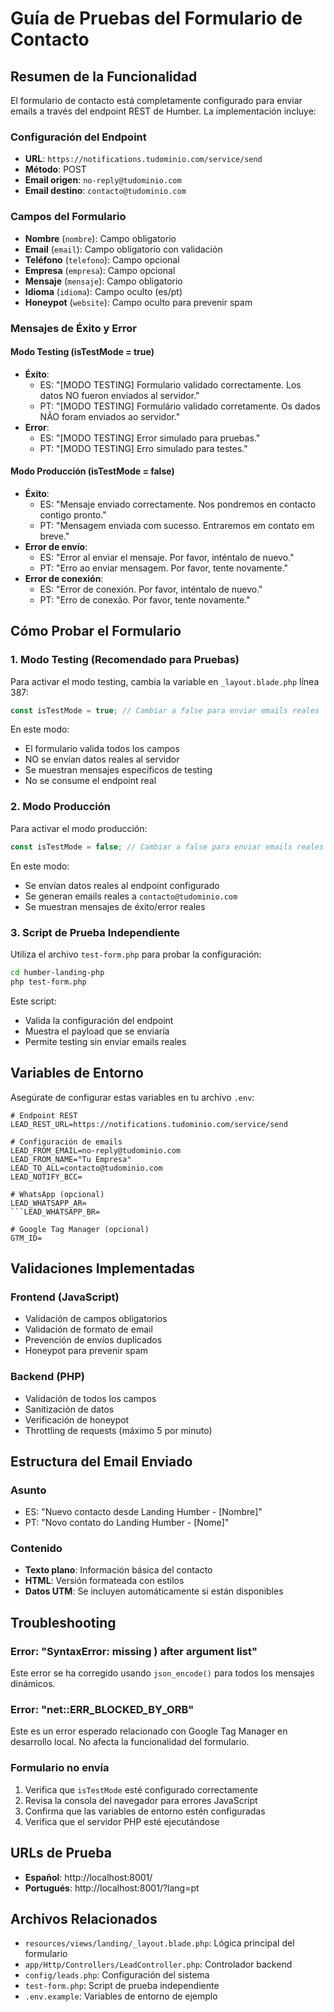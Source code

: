 # Guía de Pruebas del Formulario de Contacto

## Resumen de la Funcionalidad

El formulario de contacto está completamente configurado para enviar emails a través del endpoint REST de Humber. La implementación incluye:

### Configuración del Endpoint
- **URL**: `https://notifications.tudominio.com/service/send`
- **Método**: POST
- **Email origen**: `no-reply@tudominio.com`
- **Email destino**: `contacto@tudominio.com`

### Campos del Formulario
- **Nombre** (`nombre`): Campo obligatorio
- **Email** (`email`): Campo obligatorio con validación
- **Teléfono** (`telefono`): Campo opcional
- **Empresa** (`empresa`): Campo opcional
- **Mensaje** (`mensaje`): Campo obligatorio
- **Idioma** (`idioma`): Campo oculto (es/pt)
- **Honeypot** (`website`): Campo oculto para prevenir spam

### Mensajes de Éxito y Error

#### Modo Testing (isTestMode = true)
- **Éxito**: 
  - ES: "[MODO TESTING] Formulario validado correctamente. Los datos NO fueron enviados al servidor."
  - PT: "[MODO TESTING] Formulário validado corretamente. Os dados NÃO foram enviados ao servidor."
- **Error**: 
  - ES: "[MODO TESTING] Error simulado para pruebas."
  - PT: "[MODO TESTING] Erro simulado para testes."

#### Modo Producción (isTestMode = false)
- **Éxito**: 
  - ES: "Mensaje enviado correctamente. Nos pondremos en contacto contigo pronto."
  - PT: "Mensagem enviada com sucesso. Entraremos em contato em breve."
- **Error de envío**: 
  - ES: "Error al enviar el mensaje. Por favor, inténtalo de nuevo."
  - PT: "Erro ao enviar mensagem. Por favor, tente novamente."
- **Error de conexión**: 
  - ES: "Error de conexión. Por favor, inténtalo de nuevo."
  - PT: "Erro de conexão. Por favor, tente novamente."

## Cómo Probar el Formulario

### 1. Modo Testing (Recomendado para Pruebas)
Para activar el modo testing, cambia la variable en `_layout.blade.php` línea 387:
```javascript
const isTestMode = true; // Cambiar a false para enviar emails reales
```

En este modo:
- El formulario valida todos los campos
- NO se envían datos reales al servidor
- Se muestran mensajes específicos de testing
- No se consume el endpoint real

### 2. Modo Producción
Para activar el modo producción:
```javascript
const isTestMode = false; // Cambiar a false para enviar emails reales
```

En este modo:
- Se envían datos reales al endpoint configurado
- Se generan emails reales a `contacto@tudominio.com`
- Se muestran mensajes de éxito/error reales

### 3. Script de Prueba Independiente
Utiliza el archivo `test-form.php` para probar la configuración:
```bash
cd humber-landing-php
php test-form.php
```

Este script:
- Valida la configuración del endpoint
- Muestra el payload que se enviaría
- Permite testing sin enviar emails reales

## Variables de Entorno

Asegúrate de configurar estas variables en tu archivo `.env`:

```env
# Endpoint REST
LEAD_REST_URL=https://notifications.tudominio.com/service/send

# Configuración de emails
LEAD_FROM_EMAIL=no-reply@tudominio.com
LEAD_FROM_NAME="Tu Empresa"
LEAD_TO_ALL=contacto@tudominio.com
LEAD_NOTIFY_BCC=

# WhatsApp (opcional)
LEAD_WHATSAPP_AR=
```LEAD_WHATSAPP_BR=

# Google Tag Manager (opcional)
GTM_ID=
```

## Validaciones Implementadas

### Frontend (JavaScript)
- Validación de campos obligatorios
- Validación de formato de email
- Prevención de envíos duplicados
- Honeypot para prevenir spam

### Backend (PHP)
- Validación de todos los campos
- Sanitización de datos
- Verificación de honeypot
- Throttling de requests (máximo 5 por minuto)

## Estructura del Email Enviado

### Asunto
- ES: "Nuevo contacto desde Landing Humber - [Nombre]"
- PT: "Novo contato do Landing Humber - [Nome]"

### Contenido
- **Texto plano**: Información básica del contacto
- **HTML**: Versión formateada con estilos
- **Datos UTM**: Se incluyen automáticamente si están disponibles

## Troubleshooting

### Error: "SyntaxError: missing ) after argument list"
Este error se ha corregido usando `json_encode()` para todos los mensajes dinámicos.

### Error: "net::ERR_BLOCKED_BY_ORB"
Este es un error esperado relacionado con Google Tag Manager en desarrollo local. No afecta la funcionalidad del formulario.

### Formulario no envía
1. Verifica que `isTestMode` esté configurado correctamente
2. Revisa la consola del navegador para errores JavaScript
3. Confirma que las variables de entorno estén configuradas
4. Verifica que el servidor PHP esté ejecutándose

## URLs de Prueba

- **Español**: http://localhost:8001/
- **Portugués**: http://localhost:8001/?lang=pt

## Archivos Relacionados

- `resources/views/landing/_layout.blade.php`: Lógica principal del formulario
- `app/Http/Controllers/LeadController.php`: Controlador backend
- `config/leads.php`: Configuración del sistema
- `test-form.php`: Script de prueba independiente
- `.env.example`: Variables de entorno de ejemplo
